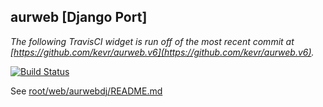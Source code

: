 aurweb [Django Port]
--------------------

_The following TravisCI widget is run off of the most recent commit at [https://github.com/kevr/aurweb.v6](https://github.com/kevr/aurweb.v6)._

[![Build Status](https://travis-ci.com/kevr/aurweb.v6.svg?branch=master)](https://travis-ci.com/kevr/aurweb.v6)

See [root/web/aurwebdj/README.md](web/aurwebdj/README.md)

